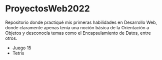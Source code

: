 # ProyectosWeb2022

Repositorio donde practiqué mis primeras habilidades en Desarrollo Web, donde claramente apenas tenía una noción básica de la Orientación a Objetos y desconocía temas como el Encapsulamiento de Datos, entre otros.

- Juego 15
- Tetris
